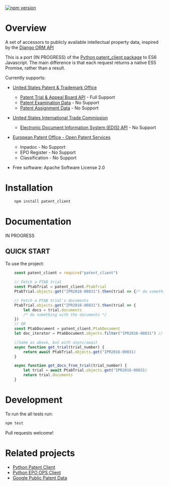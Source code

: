 [![npm version](https://badge.fury.io/js/patent_client.svg)](https://badge.fury.io/js/patent_client)

Overview
========

A set of accessors to publicly available intellectual property data, inspired by the [Django ORM API][ORM]

This is a port (IN PROGRESS) of the [Python patent_client package][pypatent] to ES6 Javascript. The main difference is that each request returns a native ES5 Promise, rather than a result.

Currently supports:

* [United States Patent & Trademark Office][USPTO]

  * [Patent Trial & Appeal Board API][PTAB]  - Full Support
  * [Patent Examination Data][PEDS] - No Support
  * [Patent Assignment Data][Assignment] - No Support
  
* [United States International Trade Commission][ITC]

  * [Electronic Document Information System (EDIS) API][EDIS] - No Support

* [European Patent Office - Open Patent Services][OPS]

  * Inpadoc - No Support
  * EPO Register - No Support
  * Classification - No Support

[pypatent]: https://github.com/parkerhancock/patent_client
[ORM]: https://docs.djangoproject.com/en/2.1/
[OPS]: http://ops.epo.org
[USPTO]: http://developer.uspto.gov
[PEDS]: https://developer.uspto.gov/api-catalog/ped
[Assignment]: https://developer.uspto.gov/api-catalog/patent-assignment-search-beta
[PTAB]: https://developer.uspto.gov/api-catalog/ptab-api
[ITC]: https://www.usitc.gov/
[EDIS]: https://edis.usitc.gov/external/

* Free software: Apache Software License 2.0

Installation
============

```bash
    npm install patent_client
```


Documentation
=============

IN PROGRESS

QUICK START
-----------------

To use the project:

```javascript
    const patent_client = require("patent_client")
    
    // Fetch a PTAB trial
    const PtabTrial = patent_client.PtabTrial
    PtabTrial.objects.get("IPR2016-00831").then(trial => {/* do something */});

    // Fetch a PTAB trial's documents
    PtabTrial.objects.get("IPR2016-00831").then(trial => {
        let docs = trial.documents
        /* do something with the documents */
    })
    // OR
    const PtabDocument = patent_client.PtabDocument
    let doc_iterator = PtabDocument.objects.filter("IPR2016-00831") // Returns an async iterable of documents

    //Same as above, but with async/await
    async function get_trial(trial_number) {
        return await PtabTrial.objects.get("IPR2016-00831)
    }

    async function get_docs_from_trial(trial_number) {
        let trial = await PtabTrial.objects.get("IPR2016-00831)
        return trial.documents
    }

```
Development
===========

To run the all tests run:

```bash
npm test
```

Pull requests welcome!

Related projects
================

* [Python Patent Client](https://github.com/parkerhancock/patent_client)
* [Python EPO OPS Client](https://github.com/55minutes/python-epo-ops-client)
* [Google Public Patent Data](https://github.com/google/patents-public-data>)
